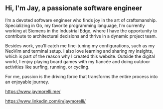 Hi, I'm Jay, a passionate software engineer
---------------------------

I’m a devoted software engineer who finds joy in the art of craftsmanship. Specializing in Go, my favorite programming language, I’m currently working at Siemens in the Industrial Edge, where I have the opportunity to contribute to architectural decisions and thrive in a dynamic project team.

Besides work, you’ll catch me fine-tuning my configurations, such as my NeoVim and terminal setup. I also love learning and sharing my insights, which is part of the reason why I created this website. Outside the digital world, I enjoy playing board games with my fiancée and doing outdoor activities like surfing, running, or cycling.

For me, passion is the driving force that transforms the entire process into an enjoyable journey.

https://www.jaymorelli.me/

https://www.linkedin.com/in/jaymorelli/
